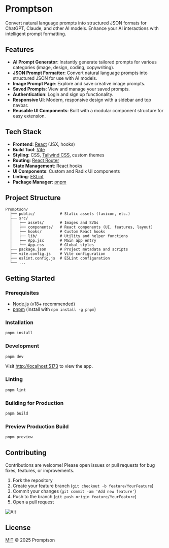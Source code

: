 # Promptson

Convert natural language prompts into structured JSON formats for ChatGPT, Claude, and other AI models. Enhance your AI interactions with intelligent prompt formatting.

## Features
- **AI Prompt Generator**: Instantly generate tailored prompts for various categories (image, design, coding, copywriting).
- **JSON Prompt Formatter**: Convert natural language prompts into structured JSON for use with AI models.
- **Image Prompt Page**: Explore and save creative image prompts.
- **Saved Prompts**: View and manage your saved prompts.
- **Authentication**: Login and sign up functionality.
- **Responsive UI**: Modern, responsive design with a sidebar and top navbar.
- **Reusable UI Components**: Built with a modular component structure for easy extension.

## Tech Stack
- **Frontend**: [React](https://react.dev/) (JSX, hooks)
- **Build Tool**: [Vite](https://vitejs.dev/)
- **Styling**: CSS, [Tailwind CSS](https://tailwindcss.com/), custom themes
- **Routing**: [React Router](https://reactrouter.com/)
- **State Management**: React hooks
- **UI Components**: Custom and Radix UI components
- **Linting**: [ESLint](https://eslint.org/)
- **Package Manager**: [pnpm](https://pnpm.io/)

## Project Structure
```
Promptson/
  ├── public/           # Static assets (favicon, etc.)
  ├── src/
  │   ├── assets/       # Images and SVGs
  │   ├── components/   # React components (UI, features, layout)
  │   ├── hooks/        # Custom React hooks
  │   ├── lib/          # Utility and helper functions
  │   ├── App.jsx       # Main app entry
  │   └── App.css       # Global styles
  ├── package.json      # Project metadata and scripts
  ├── vite.config.js    # Vite configuration
  ├── eslint.config.js  # ESLint configuration
  └── ...
```

## Getting Started
### Prerequisites
- [Node.js](https://nodejs.org/) (v18+ recommended)
- [pnpm](https://pnpm.io/) (install with `npm install -g pnpm`)

### Installation
```bash
pnpm install
```

### Development
```bash
pnpm dev
```
Visit [http://localhost:5173](http://localhost:5173) to view the app.

### Linting
```bash
pnpm lint
```

### Building for Production
```bash
pnpm build
```

### Preview Production Build
```bash
pnpm preview
```

## Contributing
Contributions are welcome! Please open issues or pull requests for bug fixes, features, or improvements.

1. Fork the repository
2. Create your feature branch (`git checkout -b feature/YourFeature`)
3. Commit your changes (`git commit -am 'Add new feature'`)
4. Push to the branch (`git push origin feature/YourFeature`)
5. Open a pull request

![Alt](https://repobeats.axiom.co/api/embed/890a3b50a3c2718c4e28092cdeda2d2f2d6ded16.svg "Repobeats analytics image")

## License
[MIT](LICENSE) © 2025 Promptson 
